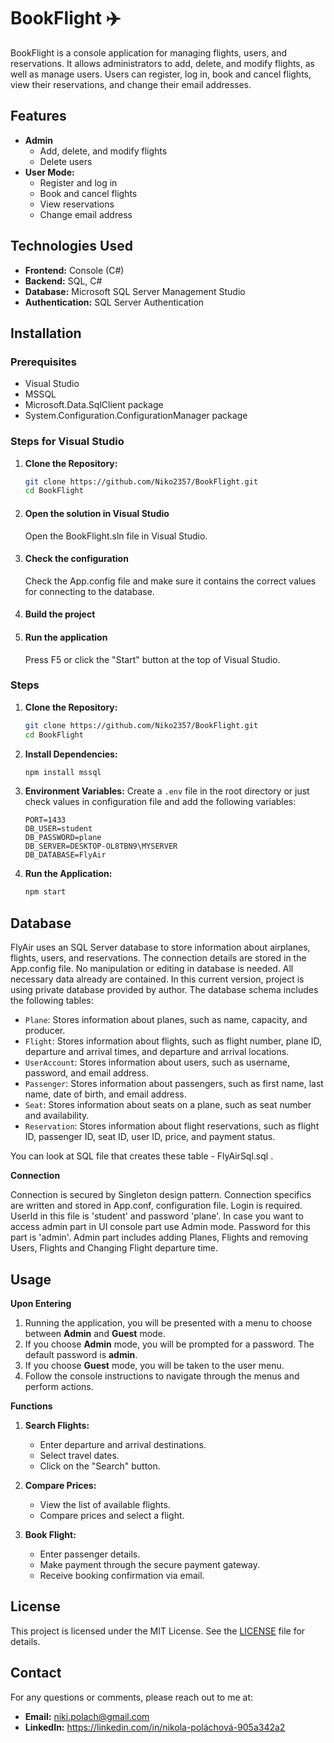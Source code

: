 # BookFlight ✈️

BookFlight is a console application for managing flights, users, and reservations. It allows administrators to add, delete, and modify flights, as well as manage users. Users can register, log in, book and cancel flights, view their reservations, and change their email addresses.

## Features
- **Admin**
    - Add, delete, and modify flights
    - Delete users
- **User Mode:**
    - Register and log in
    - Book and cancel flights
    - View reservations
    - Change email address

## Technologies Used
- **Frontend:** Console (C#)
- **Backend:** SQL, C#
- **Database:** Microsoft SQL Server Management Studio
- **Authentication:** SQL Server Authentication

## Installation

### Prerequisites
- Visual Studio
- MSSQL
- Microsoft.Data.SqlClient package
- System.Configuration.ConfigurationManager package
  

### Steps for Visual Studio 
1. **Clone the Repository:**
    ```bash
    git clone https://github.com/Niko2357/BookFlight.git
    cd BookFlight
    ```
    
2. #### **Open the solution in Visual Studio**
   Open the BookFlight.sln file in Visual Studio.
   
3. #### **Check the configuration**
   Check the App.config file and make sure it contains the correct values for connecting to the database.

4. #### **Build the project**

5. #### **Run the application**
   Press F5 or click the "Start" button at the top of Visual Studio.


### Steps 
1. **Clone the Repository:**
    ```bash
    git clone https://github.com/Niko2357/BookFlight.git
    cd BookFlight
    ```

2. **Install Dependencies:**
    ```bash
    npm install mssql
    ```

3. **Environment Variables:**
    Create a `.env` file in the root directory or just check values in configuration file and add the following variables:
    ```env
    PORT=1433
    DB_USER=student
    DB_PASSWORD=plane
    DB_SERVER=DESKTOP-OL8TBN9\MYSERVER
    DB_DATABASE=FlyAir
    ```

4. **Run the Application:**
    ```bash
    npm start
    ```

    
## Database
FlyAir uses an SQL Server database to store information about airplanes, flights, users, and reservations. The connection details are stored in the App.config file. No manipulation or editing in database is needed. All necessary data already are contained. In this current version, project is using private database provided by author. 
The database schema includes the following tables:

- `Plane`: Stores information about planes, such as name, capacity, and producer.
- `Flight`: Stores information about flights, such as flight number, plane ID, departure and arrival times, and departure and arrival locations.
- `UserAccount`: Stores information about users, such as username, password, and email address.
- `Passenger`: Stores information about passengers, such as first name, last name, date of birth, and email address.
- `Seat`: Stores information about seats on a plane, such as seat number and availability.
- `Reservation`: Stores information about flight reservations, such as flight ID, passenger ID, seat ID, user ID, price, and payment status.

You can look at SQL file that creates these table - FlyAirSql.sql .

**Connection**

Connection is secured by Singleton design pattern. Connection specifics are written and stored in App.conf, configuration file. 
Login is required. UserId in this file is 'student' and password 'plane'. In case you want to access admin part in UI console part use Admin mode. Password for this part is 'admin'.
Admin part includes adding Planes, Flights and removing Users, Flights and Changing Flight departure time. 

## Usage

**Upon Entering**
1. Running the application, you will be presented with a menu to choose between **Admin** and **Guest** mode.
2. If you choose **Admin** mode, you will be prompted for a password. The default password is **admin**.
3. If you choose **Guest** mode, you will be taken to the user menu.
4. Follow the console instructions to navigate through the menus and perform actions.

**Functions**
1. **Search Flights:**
    - Enter departure and arrival destinations.
    - Select travel dates.
    - Click on the "Search" button.

2. **Compare Prices:**
    - View the list of available flights.
    - Compare prices and select a flight.

3. **Book Flight:**
    - Enter passenger details.
    - Make payment through the secure payment gateway.
    - Receive booking confirmation via email.


## License
This project is licensed under the MIT License. See the [LICENSE](LICENSE) file for details.

## Contact
For any questions or comments, please reach out to me at:
- **Email:** niki.polach@gmail.com
- **LinkedIn:** https://linkedin.com/in/nikola-poláchová-905a342a2

